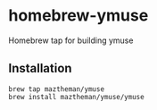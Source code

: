 # homebrew-ymuse

Homebrew tap for building ymuse

## Installation

```
brew tap maztheman/ymuse
brew install maztheman/ymuse/ymuse
```

